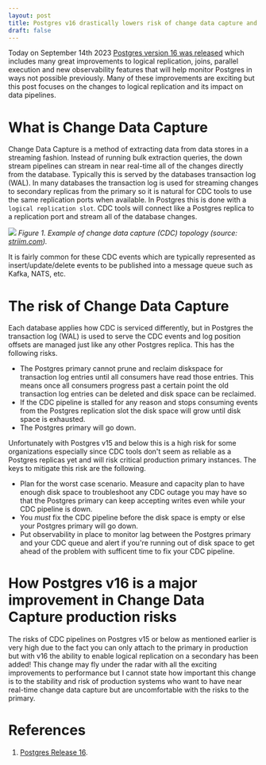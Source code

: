 ```yaml
---
layout: post
title: Postgres v16 drastically lowers risk of change data capture and analytic pipelines
draft: false
---
```

Today on September 14th 2023 [Postgres version 16 was released](https://www.postgresql.org/docs/16/release-16.html) which includes many great improvements to logical replication, joins, parallel execution and new observability features that will help monitor Postgres in ways not possible previously. Many of these improvements are exciting but this post focuses on the changes to logical replication and its impact on data pipelines.

# What is Change Data Capture
Change Data Capture is a method of extracting data from data stores in a streaming fashion. Instead of running bulk extraction queries, the down stream pipelines can stream in near real-time all of the changes directly from the database. Typically this is served by the databases transaction log (WAL). In many databases the transaction log is used for streaming changes to secondary replicas from the primary so it is natural for CDC tools to use the same replication ports when available. In Postgres this is done with a `logical replication slot`. CDC tools will connect like a Postgres replica to a replication port and stream all of the database changes.

![](https://media.striim.com/wp-content/uploads/2021/04/06232959/Option-1.png)
_Figure 1. Example of change data capture (CDC) topology (source: [striim.com](https://www.striim.com/blog/change-data-capture-cdc-what-it-is-and-how-it-works))._

It is fairly common for these CDC events which are typically represented as insert/update/delete events to be published into a message queue such as Kafka, NATS, etc.

# The risk of Change Data Capture
Each database applies how CDC is serviced differently, but in Postgres the transaction log (WAL) is used to serve the CDC events and log position offsets are managed just like any other Postgres replica. This has the following risks.
- The Postgres primary cannot prune and reclaim diskspace for transaction log entries until all consumers have read those entries. This means once all consumers progress past a certain point the old transaction log entries can be deleted and disk space can be reclaimed.
- If the CDC pipeline is stalled for any reason and stops consuming events from the Postgres replication slot the disk space will grow until disk space is exhausted.
- The Postgres primary will go down.

Unfortunately with Postgres v15 and below this is a high risk for some organizations especially since CDC tools don't seem as reliable as a Postgres replicas yet and will risk critical production primary instances. The keys to mitigate this risk are the following.
- Plan for the worst case scenario. Measure and capacity plan to have enough disk space to troubleshoot any CDC outage you may have so that the Postgres primary can keep accepting writes even while your CDC pipeline is down.
- You _must_ fix the CDC pipeline before the disk space is empty or else your Postgres primary will go down.
- Put observability in place to monitor lag between the Postgres primary and your CDC queue and alert if you're running out of disk space to get ahead of the problem with sufficent time to fix your CDC pipeline.

# How Postgres v16 is a major improvement in Change Data Capture production risks
The risks of CDC pipelines on Postgres v15 or below as mentioned earlier is very high due to the fact you can only attach to the primary in production but with v16 the ability to enable logical replication on a secondary has been added! This change may fly under the radar with all the exciting improvements to performance but I cannot state how important this change is to the stability and risk of production systems who want to have near real-time change data capture but are uncomfortable with the risks to the primary.

# References
1. [Postgres Release 16](https://www.postgresql.org/docs/16/release-16.html).
